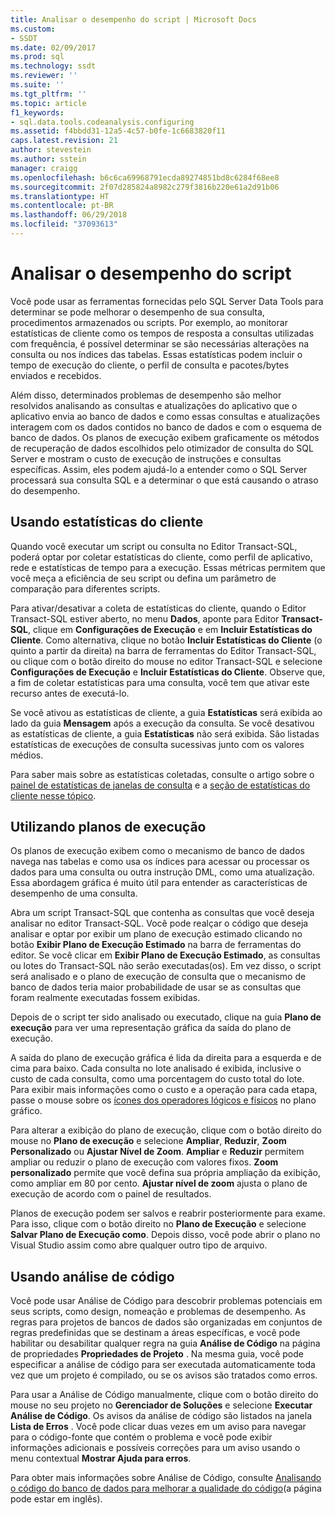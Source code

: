 ```yaml
---
title: Analisar o desempenho do script | Microsoft Docs
ms.custom:
- SSDT
ms.date: 02/09/2017
ms.prod: sql
ms.technology: ssdt
ms.reviewer: ''
ms.suite: ''
ms.tgt_pltfrm: ''
ms.topic: article
f1_keywords:
- sql.data.tools.codeanalysis.configuring
ms.assetid: f4bbdd31-12a5-4c57-b0fe-1c6683820f11
caps.latest.revision: 21
author: stevestein
ms.author: sstein
manager: craigg
ms.openlocfilehash: b6c6ca69968791ecda89274851bd8c6284f68ee8
ms.sourcegitcommit: 2f07d285824a8982c279f3816b220e61a2d91b06
ms.translationtype: HT
ms.contentlocale: pt-BR
ms.lasthandoff: 06/29/2018
ms.locfileid: "37093613"
---
```

# <a name="analyze-script-performance"></a>Analisar o desempenho do script
Você pode usar as ferramentas fornecidas pelo SQL Server Data Tools para determinar se pode melhorar o desempenho de sua consulta, procedimentos armazenados ou scripts. Por exemplo, ao monitorar estatísticas de cliente como os tempos de resposta a consultas utilizadas com frequência, é possível determinar se são necessárias alterações na consulta ou nos índices das tabelas. Essas estatísticas podem incluir o tempo de execução do cliente, o perfil de consulta e pacotes/bytes enviados e recebidos.  
  
Além disso, determinados problemas de desempenho são melhor resolvidos analisando as consultas e atualizações do aplicativo que o aplicativo envia ao banco de dados e como essas consultas e atualizações interagem com os dados contidos no banco de dados e com o esquema de banco de dados. Os planos de execução exibem graficamente os métodos de recuperação de dados escolhidos pelo otimizador de consulta do SQL Server e mostram o custo de execução de instruções e consultas específicas. Assim, eles podem ajudá-lo a entender como o SQL Server processará sua consulta SQL e a determinar o que está causando o atraso do desempenho.  
  
## <a name="using-client-statistics"></a>Usando estatísticas do cliente  
Quando você executar um script ou consulta no Editor Transact\-SQL, poderá optar por coletar estatísticas do cliente, como perfil de aplicativo, rede e estatísticas de tempo para a execução. Essas métricas permitem que você meça a eficiência de seu script ou defina um parâmetro de comparação para diferentes scripts.  
  
Para ativar/desativar a coleta de estatísticas do cliente, quando o Editor Transact\-SQL estiver aberto, no menu **Dados**, aponte para Editor **Transact\-SQL**, clique em **Configurações de Execução** e em **Incluir Estatísticas do Cliente**. Como alternativa, clique no botão **Incluir Estatísticas do Cliente** (o quinto a partir da direita) na barra de ferramentas do Editor Transact\-SQL, ou clique com o botão direito do mouse no editor Transact\-SQL e selecione **Configurações de Execução** e **Incluir Estatísticas do Cliente**. Observe que, a fim de coletar estatísticas para uma consulta, você tem que ativar este recurso antes de executá-lo.  
  
Se você ativou as estatísticas de cliente, a guia **Estatísticas** será exibida ao lado da guia **Mensagem** após a execução da consulta. Se você desativou as estatísticas de cliente, a guia **Estatísticas** não será exibida. São listadas estatísticas de execuções de consulta sucessivas junto com os valores médios.  
  
Para saber mais sobre as estatísticas coletadas, consulte o artigo sobre o [painel de estatísticas de janelas de consulta](http://msdn.microsoft.com/en-us/library/aa216969(SQL.80).aspx) e a [seção de estatísticas do cliente nesse tópico](http://msdn.microsoft.com/en-us/library/aa833205.aspx).  
  
## <a name="using-execution-plans"></a>Utilizando planos de execução  
Os planos de execução exibem como o mecanismo de banco de dados navega nas tabelas e como usa os índices para acessar ou processar os dados para uma consulta ou outra instrução DML, como uma atualização. Essa abordagem gráfica é muito útil para entender as características de desempenho de uma consulta.  
  
Abra um script Transact\-SQL que contenha as consultas que você deseja analisar no editor Transact\-SQL. Você pode realçar o código que deseja analisar e optar por exibir um plano de execução estimado clicando no botão **Exibir Plano de Execução Estimado** na barra de ferramentas do editor. Se você clicar em **Exibir Plano de Execução Estimado**, as consultas ou lotes do Transact\-SQL não serão executadas(os). Em vez disso, o script será analisado e o plano de execução de consulta que o mecanismo de banco de dados teria maior probabilidade de usar se as consultas que foram realmente executadas fossem exibidas.  
  
Depois de o script ter sido analisado ou executado, clique na guia **Plano de execução** para ver uma representação gráfica da saída do plano de execução.  
  
A saída do plano de execução gráfica é lida da direita para a esquerda e de cima para baixo. Cada consulta no lote analisado é exibida, inclusive o custo de cada consulta, como uma porcentagem do custo total do lote. Para exibir mais informações como o custo e a operação para cada etapa, passe o mouse sobre os [ícones dos operadores lógicos e físicos](http://msdn.microsoft.com/en-us/library/ms175913.aspx) no plano gráfico.  
  
Para alterar a exibição do plano de execução, clique com o botão direito do mouse no **Plano de execução** e selecione **Ampliar**, **Reduzir**, **Zoom Personalizado** ou **Ajustar Nível de Zoom**. **Ampliar** e **Reduzir** permitem ampliar ou reduzir o plano de execução com valores fixos. **Zoom personalizado** permite que você defina sua própria ampliação da exibição, como ampliar em 80 por cento.  **Ajustar nível de zoom** ajusta o plano de execução de acordo com o painel de resultados.  
  
Planos de execução podem ser salvos e reabrir posteriormente para exame. Para isso, clique com o botão direito no **Plano de Execução** e selecione **Salvar Plano de Execução como**. Depois disso, você pode abrir o plano no Visual Studio assim como abre qualquer outro tipo de arquivo.  
  
## <a name="using-code-analysis"></a>Usando análise de código  
Você pode usar Análise de Código para descobrir problemas potenciais em seus scripts, como design, nomeação e problemas de desempenho.  As regras para projetos de bancos de dados são organizadas em conjuntos de regras predefinidas que se destinam a áreas específicas, e você pode habilitar ou desabilitar qualquer regra na guia **Análise de Código** na página de propriedades **Propriedades de Projeto** . Na mesma guia, você pode especificar a análise de código para ser executada automaticamente toda vez que um projeto é compilado, ou se os avisos são tratados como erros.  
  
Para usar a Análise de Código manualmente, clique com o botão direito do mouse no seu projeto no **Gerenciador de Soluções** e selecione **Executar Análise de Código**. Os avisos da análise de código são listados na janela **Lista de Erros** . Você pode clicar duas vezes em um aviso para navegar para o código-fonte que contém o problema e você pode exibir informações adicionais e possíveis correções para um aviso usando o menu contextual **Mostrar Ajuda para erros**.  
  
Para obter mais informações sobre Análise de Código, consulte [Analisando o código do banco de dados para melhorar a qualidade do código](http://msdn.microsoft.com/en-us/library/dd172133.aspx)(a página pode estar em inglês).  
  
